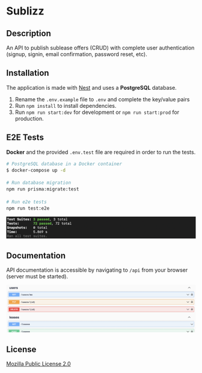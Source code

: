 # Sublizz

## Description

An API to publish sublease offers (CRUD) with complete user authentication (signup, signin, email confirmation, password reset, etc).

## Installation

The application is made with [Nest](https://github.com/nestjs/nest) and uses a **PostgreSQL** database.

1. Rename the `.env.example` file to `.env` and complete the key/value pairs
2. Run `npm install` to install dependencies.
3. Run `npm run start:dev` for development or `npm run start:prod` for production.

## E2E Tests

**Docker** and the provided `.env.test` file are required in order to run the tests.

```bash
# PostgreSQL database in a Docker container
$ docker-compose up -d

# Run database migration
npm run prisma:migrate:test

# Run e2e tests
npm run test:e2e
```

![Screenshot](/screenshot_test.png)

## Documentation

API documentation is accessible by navigating to `/api` from your browser (server must be started).

![Screenshot](/screenshot_doc.png)

## License

[Mozilla Public License 2.0](https://www.mozilla.org/en-US/MPL/2.0/)
